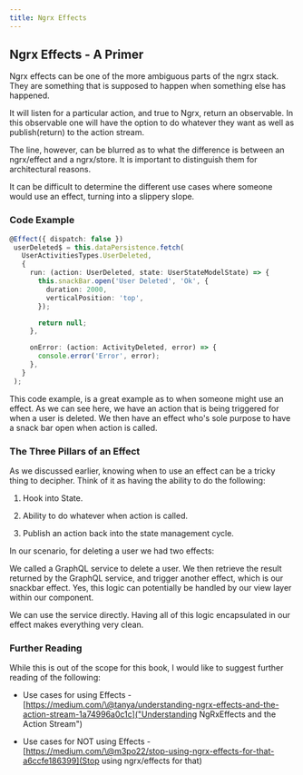```yaml
---
title: Ngrx Effects
---
```


Ngrx Effects - A Primer
-----------------------

Ngrx effects can be one of the more ambiguous parts of the ngrx stack.
They are something that is supposed to happen when something else has
happened.

It will listen for a particular action, and true to Ngrx, return an
observable. In this observable one will have the option to do whatever
they want as well as publish(return) to the action stream.

The line, however, can be blurred as to what the difference is between
an ngrx/effect and a ngrx/store. It is important to distinguish them for
architectural reasons.

It can be difficult to determine the different use cases where someone
would use an effect, turning into a slippery slope.

###  Code Example 

```ts
@Effect({ dispatch: false })
 userDeleted$ = this.dataPersistence.fetch(
   UserActivitiesTypes.UserDeleted,
   {
     run: (action: UserDeleted, state: UserStateModelState) => {
       this.snackBar.open('User Deleted', 'Ok', {
         duration: 2000,
         verticalPosition: 'top',
       });

       return null;
     },

     onError: (action: ActivityDeleted, error) => {
       console.error('Error', error);
     },
   }
 );
```

This code example, is a great example as to when someone might use an
effect. As we can see here, we have an action that is being triggered
for when a user is deleted. We then have an effect who's sole purpose to
have a snack bar open when action is called.

###  The Three Pillars of an Effect 

As we discussed earlier, knowing when to use an effect can be a tricky
thing to decipher. Think of it as having the ability to do the
following:

1.  Hook into State.

2.  Ability to do whatever when action is called.

3.  Publish an action back into the state management cycle.

In our scenario, for deleting a user we had two effects:

We called a GraphQL service to delete a user. We then retrieve the
result returned by the GraphQL service, and trigger another effect,
which is our snackbar effect. Yes, this logic can potentially be handled
by our view layer within our component.

We can use the service directly. Having all of this logic encapsulated
in our effect makes everything very clean.

###  Further Reading 

While this is out of the scope for this book, I would like to suggest
further reading of the following:

-   Use cases for using Effects -
    [https://medium.com/\@tanya/understanding-ngrx-effects-and-the-action-stream-1a74996a0c1c]("Understanding NgRxEffects and the Action Stream")

-   Use cases for NOT using Effects -
    [https://medium.com/\@m3po22/stop-using-ngrx-effects-for-that-a6ccfe186399](Stop using ngrx/effects for that)
